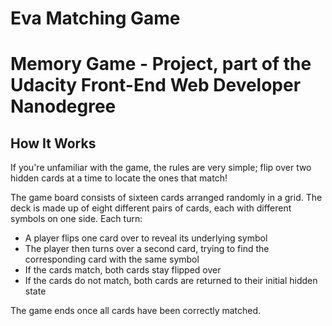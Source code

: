 # Eva Matching Game 
# Memory Game - Project, part of the Udacity Front-End Web Developer Nanodegree 

## How It Works
If you're unfamiliar with the game, the rules are very simple; flip over two hidden cards at a time to locate the ones that match!

The game board consists of sixteen cards arranged randomly in a grid. The deck is made up of eight different pairs of cards, each with different symbols on one side. Each turn:

* A player flips one card over to reveal its underlying symbol
* The player then turns over a second card, trying to find the corresponding card with the same symbol
* If the cards match, both cards stay flipped over
* If the cards do not match, both cards are returned to their initial hidden state

The game ends once all cards have been correctly matched.



